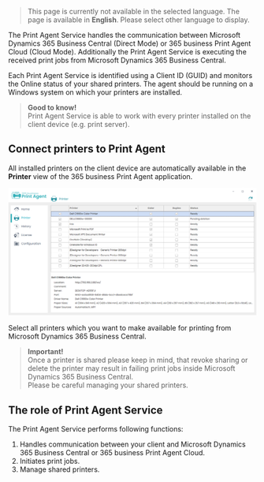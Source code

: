 > This page is currently not available in the selected language. The page is available in **English**. Please select other language to display.

The Print Agent Service handles the communication between Microsoft Dynamics 365 Business Central (Direct Mode) or 365 business Print Agent Cloud (Cloud Mode). Additionally the Print Agent Service is executing the received print jobs from Microsoft Dynamics 365 Business Central.

Each Print Agent Service is identified using a Client ID (GUID) and monitors the Online status of your shared printers. 
The agent should be running on a Windows system on which your printers are installed.

> **Good to know!**<br>Print Agent Service is able to work with every printer installed on the client device (e.g. print server).

## Connect printers to Print Agent

All installed printers on the client device are automatically available in the **Printer** view of the 365 business Print Agent application.

![Shared Printer](/assets/images/365-business-print-agent/ad01eb85658694c75716cb5dbce514bd3763fb94b48e505c0288c2bcf8638737.png)  

Select all printers which you want to make available for printing from Microsoft Dynamics 365 Business Central.

> **Important!**<br>Once a printer is shared please keep in mind, that revoke sharing or delete the printer may result in failing print jobs inside Microsoft Dynamics 365 Business Central.<br>Please be careful managing your shared printers.

## The role of Print Agent Service

The Print Agent Service performs following functions:

 1. Handles communication between your client and Microsoft Dynamics 365 Business Central or 365 business Print Agent Cloud.
 2. Initiates print jobs.
 3. Manage shared printers.